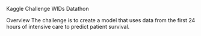 Kaggle Challenge WIDs Datathon

Overview
The challenge is to create a model that uses data from the first 24 hours of intensive care to predict patient survival.
